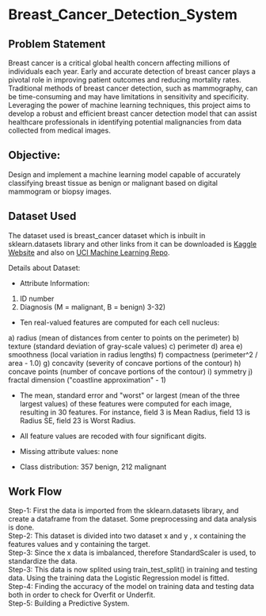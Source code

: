 # Breast_Cancer_Detection_System

## Problem Statement
Breast cancer is a critical global health concern affecting millions of individuals each year. Early and accurate detection of breast cancer plays a pivotal role in improving patient outcomes and reducing mortality rates. Traditional methods of breast cancer detection, such as mammography, can be time-consuming and may have limitations in sensitivity and specificity. Leveraging the power of machine learning techniques, this project aims to develop a robust and efficient breast cancer detection model that can assist healthcare professionals in identifying potential malignancies from data collected from medical images.

## Objective:
Design and implement a machine learning model capable of accurately classifying breast tissue as benign or malignant based on digital mammogram or biopsy images.

## Dataset Used
The dataset used is breast_cancer dataset which is inbuilt in sklearn.datasets library and other links from it can be downloaded is [Kaggle Website](https://www.kaggle.com/datasets/uciml/breast-cancer-wisconsin-data?select=data.csv) and also on [UCI Machine Learning Repo](https://archive.ics.uci.edu/ml/datasets/Breast+Cancer+Wisconsin+%28Diagnostic%29).

Details about Dataset:

* Attribute Information:

1) ID number
2) Diagnosis (M = malignant, B = benign)
3-32)

* Ten real-valued features are computed for each cell nucleus:

a) radius (mean of distances from center to points on the perimeter)
b) texture (standard deviation of gray-scale values)
c) perimeter
d) area
e) smoothness (local variation in radius lengths)
f) compactness (perimeter^2 / area - 1.0)
g) concavity (severity of concave portions of the contour)
h) concave points (number of concave portions of the contour)
i) symmetry
j) fractal dimension ("coastline approximation" - 1)

* The mean, standard error and "worst" or largest (mean of the three
largest values) of these features were computed for each image,
resulting in 30 features. For instance, field 3 is Mean Radius, field
13 is Radius SE, field 23 is Worst Radius.

* All feature values are recoded with four significant digits.

* Missing attribute values: none

* Class distribution: 357 benign, 212 malignant


## Work Flow

Step-1: First the data is imported from the sklearn.datasets library, and create a dataframe from the dataset. Some preprocessing and data analysis is done. \
Step-2: This dataset is divided into two dataset x and y , x containing the features values and y containing the target.\
Step-3: Since the x data is imbalanced, therefore StandardScaler is used, to standardize the data.\
Step-3: This data is now splited using train_test_split() in training and testing data. Using the training data the Logistic Regression model is fitted.\
Step-4: Finding the accuracy of the model on training data and testing data both in order to check for Overfit or Underfit.\
Step-5: Building a Predictive System.
